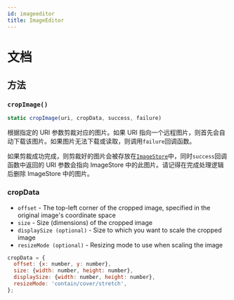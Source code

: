 ```yaml
---
id: imageeditor
title: ImageEditor
---
```


# 文档

## 方法

### `cropImage()`

```jsx
static cropImage(uri, cropData, success, failure)
```

根据指定的 URI 参数剪裁对应的图片。如果 URI 指向一个远程图片，则首先会自动下载该图片。如果图片无法下载或读取，则调用`failure`回调函数。

如果剪裁成功完成，则剪裁好的图片会被存放在[`ImageStore`](imagestore.md)中，同时`success`回调函数中返回的 URI 参数会指向 ImageStore 中的此图片。请记得在完成处理逻辑后删除 ImageStore 中的图片。

### cropData

* `offset` - The top-left corner of the cropped image, specified in the original image's coordinate space
* `size` - Size (dimensions) of the cropped image
* `displaySize (optional)` - Size to which you want to scale the cropped image
* `resizeMode (optional)` - Resizing mode to use when scaling the image

```jsx
cropData = {
  offset: {x: number, y: number},
  size: {width: number, height: number},
  displaySize: {width: number, height: number},
  resizeMode: 'contain/cover/stretch',
};
```
